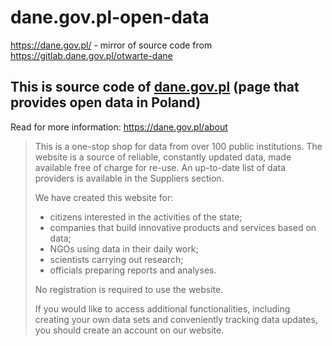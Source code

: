 # dane.gov.pl-open-data
https://dane.gov.pl/ -  mirror of source code from https://gitlab.dane.gov.pl/otwarte-dane

## This is source code of [dane.gov.pl](https://dane.gov.pl/) (page that provides open data in Poland)
Read for more information: https://dane.gov.pl/about
>
> This is a one-stop shop for data from over 100 public institutions. The website is a source of reliable, constantly updated data, made available free of charge for re-use. An up-to-date list of data providers is available in the Suppliers section.
>
> We have created this website for:
>
> * citizens interested in the activities of the state;
> * companies that build innovative products and services based on data;
> * NGOs using data in their daily work;
> * scientists carrying out research;
> * officials preparing reports and analyses.
>
> No registration is required to use the website.
>
> If you would like to access additional functionalities, including creating your own data sets and conveniently tracking data updates, you should create an account on our website.
